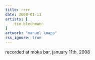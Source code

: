 ```yaml
---
title: rrrr
date: 2008-01-11
artists: [
    tim blechmann
]
artwork: "manuel knapp"
rss_ignore: true
---
```

recorded at moka bar, january 11th, 2008

